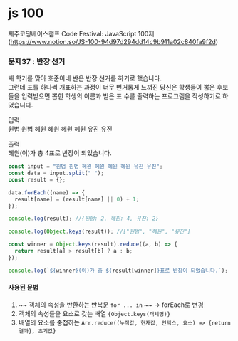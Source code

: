 # js 100

제주코딩베이스캠프 Code Festival: JavaScript 100제  
(https://www.notion.so/JS-100-94d97d294dd14c9b911a02c840fa9f2d)

### 문제37 : 반장 선거

새 학기를 맞아 호준이네 반은 반장 선거를 하기로 했습니다.  
그런데 표를 하나씩 개표하는 과정이 너무 번거롭게 느껴진 당신은 학생들이 뽑은 후보들을 입력받으면 뽑힌 학생의 이름과 받은 표 수를 출력하는 프로그램을 작성하기로 하였습니다.

입력  
원범 원범 혜원 혜원 혜원 혜원 유진 유진

출력  
혜원(이)가 총 4표로 반장이 되었습니다.

```javascript
const input = "원범 원범 혜원 혜원 혜원 혜원 유진 유진";
const data = input.split(" ");
const result = {};

data.forEach((name) => {
  result[name] = (result[name] || 0) + 1;
});

console.log(result); //{원범: 2, 혜원: 4, 유진: 2}

console.log(Object.keys(result)); //["원범", "혜원", "유진"]

const winner = Object.keys(result).reduce((a, b) => {
  return result[a] > result[b] ? a : b;
});

console.log(`${winner}(이)가 총 ${result[winner]}표로 반장이 되었습니다.`);
```

#### 사용된 문법

1. ~~ 객체의 속성을 반환하는 반복문 `for ... in` ~~ -> forEach로 변경
2. 객체의 속성들을 요소로 갖는 배열 `{Object.keys(객체명)}`
3. 배열의 요소를 중첩하는 `Arr.reduce((누적값, 현재값, 인덱스, 요소) => {return 결과}, 초기값}`
